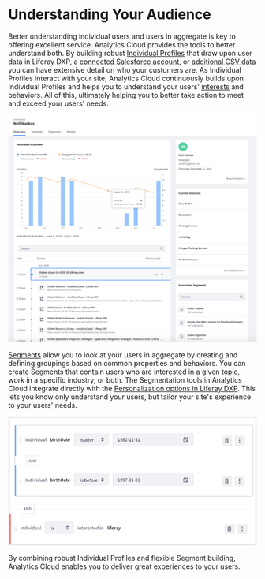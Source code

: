 # Understanding Your Audience

Better understanding individual users and users in aggregate is key to offering excellent service. Analytics Cloud provides the tools to better understand both. By building robust [Individual Profiles](./individuals/individual-profiles.md) that draw upon user data in Liferay DXP, a [connected Salesforce account](./individuals/adding-a-salesforce-data-source.md), or [additional CSV data](./individuals/adding-a-csv-data-source.md) you can have extensive detail on who your customers are. As Individual Profiles interact with your site, Analytics Cloud continuously builds upon Individual Profiles and helps you to understand your users' [interests](../workspace-data/managing-interest-topics.md#understanding-interests) and behaviors. All of this, ultimately helping you to better take action to meet and exceed your users' needs.

![The Individual Profile overview provides a robust view into user behavior.](understanding-your-audience/images/01.png)

[Segments](./segments/segments.md) allow you to look at your users in aggregate by creating and defining groupings based on common properties and behaviors. You can create Segments that contain users who are interested in a given topic, work in a specific industry, or both. The Segmentation tools in Analytics Cloud integrate directly with the [Personalization options in Liferay DXP](./segments/personalizing-content-with-segments.md). This lets you know only understand your users, but tailor your site's experience to your users' needs.

![Creating Segments is intuitive and powerful.](understanding-your-audience/images/02.png)

By combining robust Individual Profiles and flexible Segment building, Analytics Cloud enables you to deliver great experiences to your users.
